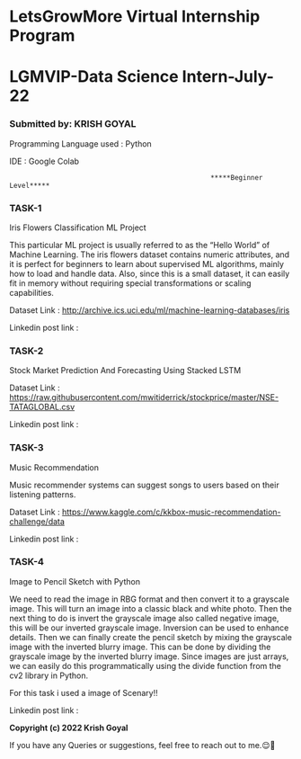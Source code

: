 # LetsGrowMore Virtual Internship Program
# LGMVIP-Data Science Intern-July-22
### Submitted by: KRISH GOYAL

Programming Language used : Python

IDE : Google Colab

                                                      *****Beginner Level*****                      
### TASK-1
Iris Flowers Classification ML Project

This particular ML project is usually referred to as the “Hello World” of Machine Learning. The iris flowers dataset contains numeric attributes, and it is perfect for beginners to learn about supervised ML algorithms, mainly how to load and handle data. Also, since this is a small dataset, it can easily fit in memory without requiring special transformations or scaling capabilities.

Dataset Link : http://archive.ics.uci.edu/ml/machine-learning-databases/iris

Linkedin post link : 

### TASK-2
Stock Market Prediction And Forecasting Using Stacked LSTM

Dataset Link : https://raw.githubusercontent.com/mwitiderrick/stockprice/master/NSE-TATAGLOBAL.csv

Linkedin post link : 

### TASK-3
Music Recommendation

Music recommender systems can suggest songs to users based on their listening patterns.

Dataset Link : https://www.kaggle.com/c/kkbox-music-recommendation-challenge/data

Linkedin post link : 

### TASK-4
Image to Pencil Sketch with Python

We need to read the image in RBG format and then convert it to a grayscale image. This will turn an image into a classic black and white photo. Then the next thing to do is invert the grayscale image also called negative image, this will be our inverted grayscale image. Inversion can be used to enhance details. Then we can finally create the pencil sketch by mixing the grayscale image with the inverted blurry image. This can be done by dividing the grayscale image by the inverted blurry image. Since images are just arrays, we can easily do this programmatically using the divide function from the cv2 library in Python.

For this task i used a image of Scenary!!

Linkedin post link : 

 **Copyright (c) 2022 Krish Goyal**

 If you have any Queries or suggestions, feel free to reach out to me.😌🙂
